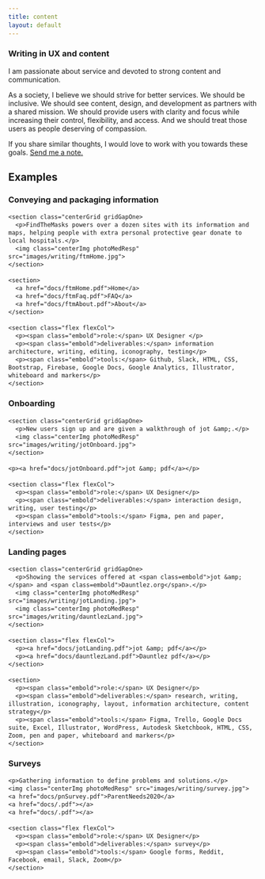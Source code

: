 ```yaml
---
title: content
layout: default
---
```

<article class="aboutContainer contMaxwidth centerGrid">
<article>
  <h1>Writing in UX and content</h1>

  <p>I am passionate about service and devoted to strong content and communication.</p>

  <p>As a society, I believe we should strive for better services. We should be inclusive. We should see content, design, and development as partners with a shared mission. We should provide users with clarity and focus while increasing their control, flexibility, and access. And we should treat those users as people deserving of compassion.</p>

  <p>If you share similar thoughts, I would love to work with you towards these goals. <a href="mailto:ctavispost@gmail.com">Send me a note.</a></p>
</article>

<article class="medBreak">
  <h2>Examples</h2>
  <section class="centerGrid">
    <h3>Conveying and packaging information</h3>

    <section class="centerGrid gridGapOne>
      <p>FindTheMasks powers over a dozen sites with its information and maps, helping people with extra personal protective gear donate to local hospitals.</p>
      <img class="centerImg photoMedResp" src="images/writing/ftmHome.jpg">
    </section>

    <section>
      <a href="docs/ftmHome.pdf">Home</a>
      <a href="docs/ftmFaq.pdf">FAQ</a>
      <a href="docs/ftmAbout.pdf">About</a>
    </section>

    <section class="flex flexCol">
      <p><span class="embold">role:</span> UX Designer </p>
      <p><span class="embold">deliverables:</span> information architecture, writing, editing, iconography, testing</p>
      <p><span class="embold">tools:</span> Github, Slack, HTML, CSS, Bootstrap, Firebase, Google Docs, Google Analytics, Illustrator, whiteboard and markers</p>
    </section>
  </section>

  <section class="centerGrid medBreak">
    <h3>Onboarding</h3>

    <section class="centerGrid gridGapOne>
      <p>New users sign up and are given a walkthrough of jot &amp;.</p>
      <img class="centerImg photoMedResp" src="images/writing/jotOnboard.jpg">
    </section>

    <p><a href="docs/jotOnboard.pdf">jot &amp; pdf</a></p>

    <section class="flex flexCol">
      <p><span class="embold">role:</span> UX Designer</p>
      <p><span class="embold">deliverables:</span> interaction design, writing, user testing</p>
      <p><span class="embold">tools:</span> Figma, pen and paper, interviews and user tests</p>
    </section>
  </section>

  <section class="centerGrid medBreak">
    <h3>Landing pages</h3>

    <section class="centerGrid gridGapOne>
      <p>Showing the services offered at <span class=embold">jot &amp;</span> and <span class=embold">Dauntlez.org</span>.</p>
      <img class="centerImg photoMedResp" src="images/writing/jotLanding.jpg">
      <img class="centerImg photoMedResp" src="images/writing/dauntlezLand.jpg">
    </section>

    <section class="flex flexCol">
      <p><a href="docs/jotLanding.pdf">jot &amp; pdf</a></p>
      <p><a href="docs/dauntlezLand.pdf">Dauntlez pdf</a></p>
    </section>

    <section>
      <p><span class="embold">role:</span> UX Designer</p>
      <p><span class="embold">deliverables:</span> research, writing, illustration, iconography, layout, information architecture, content strategy</p>
      <p><span class="embold">tools:</span> Figma, Trello, Google Docs suite, Excel, Illustrator, WordPress, Autodesk Sketchbook, HTML, CSS, Zoom, pen and paper, whiteboard and markers</p>
    </section>
  </section>

  <section class="centerGrid medBreak">
    <h3>Surveys</h3>

    <p>Gathering information to define problems and solutions.</p>
    <img class="centerImg photoMedResp" src="images/writing/survey.jpg">
    <a href="docs/pnSurvey.pdf">ParentNeeds2020</a>
    <a href="docs/.pdf"></a>
    <a href="docs/.pdf"></a>

    <section class="flex flexCol">
      <p><span class="embold">role:</span> UX Designer</p>
      <p><span class="embold">deliverables:</span> survey</p>
      <p><span class="embold">tools:</span> Google forms, Reddit, Facebook, email, Slack, Zoom</p>
    </section>
  </section>

<!--
  <section class="centerGrid medBreak">
    <h3>Reports and analysis</h3>
    <section class="centerGrid gridGapOne">
      <p>Reccommendations based upon evidence.</p>
      <img class="centerImg photoMedResp" src="images/writing/">
      <a href="docs/"></a>
      <a href="docs/"></a>
      <a href="docs/"></a>
    </section>

    <section  class="flex flexCol">
      <p><span class="embold">role:</span> UX Designer</p>
      <p><span class="embold">deliverables:</span> </p>
      <p><span class="embold">tools:</span> </p>
    </section>
  </section>
-->
</article>
